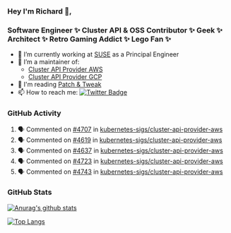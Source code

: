 ### Hey I'm Richard 👋, 

<h3 align="left">Software Engineer ✨ Cluster API & OSS Contributor ✨ Geek ✨ Architect ✨ Retro Gaming Addict ✨ Lego Fan ✨</h3>

- 🔭 I’m currently working at [SUSE](https://www.suse.com/) as a Principal Engineer
- 👯 I’m a maintainer of:
  -  [Cluster API Provider AWS](https://github.com/kubernetes-sigs/cluster-api-provider-aws)
  -  [Cluster API Provider GCP](https://github.com/kubernetes-sigs/cluster-api-provider-gcp)
- 💬 I'm reading [Patch & Tweak](https://bjooks.com/products/patch-tweak-exploring-modular-synthesis)
- 📫 How to reach me: [![Twitter Badge](https://img.shields.io/badge/-@fruit_case-00acee?style=flat&logo=Twitter&logoColor=white)](https://twitter.com/intent/follow?screen_name=fruit_case "Follow on Twitter")

### GitHub Activity 

<!--START_SECTION:activity-->
1. 🗣 Commented on [#4707](https://github.com/kubernetes-sigs/cluster-api-provider-aws/pull/4707#issuecomment-1906208672) in [kubernetes-sigs/cluster-api-provider-aws](https://github.com/kubernetes-sigs/cluster-api-provider-aws)
2. 🗣 Commented on [#4619](https://github.com/kubernetes-sigs/cluster-api-provider-aws/pull/4619#issuecomment-1906208310) in [kubernetes-sigs/cluster-api-provider-aws](https://github.com/kubernetes-sigs/cluster-api-provider-aws)
3. 🗣 Commented on [#4637](https://github.com/kubernetes-sigs/cluster-api-provider-aws/pull/4637#issuecomment-1906207933) in [kubernetes-sigs/cluster-api-provider-aws](https://github.com/kubernetes-sigs/cluster-api-provider-aws)
4. 🗣 Commented on [#4723](https://github.com/kubernetes-sigs/cluster-api-provider-aws/pull/4723#issuecomment-1906207397) in [kubernetes-sigs/cluster-api-provider-aws](https://github.com/kubernetes-sigs/cluster-api-provider-aws)
5. 🗣 Commented on [#4743](https://github.com/kubernetes-sigs/cluster-api-provider-aws/issues/4743#issuecomment-1906207104) in [kubernetes-sigs/cluster-api-provider-aws](https://github.com/kubernetes-sigs/cluster-api-provider-aws)
<!--END_SECTION:activity-->

### GitHub Stats

[![Anurag's github stats](https://github-readme-stats.vercel.app/api?username=richardcase&count_private=true&show_icons=true)](https://github.com/anuraghazra/github-readme-stats)

[![Top Langs](https://github-readme-stats.vercel.app/api/top-langs/?username=richardcase&hide=html&layout=compact)](https://github.com/anuraghazra/github-readme-stats)
